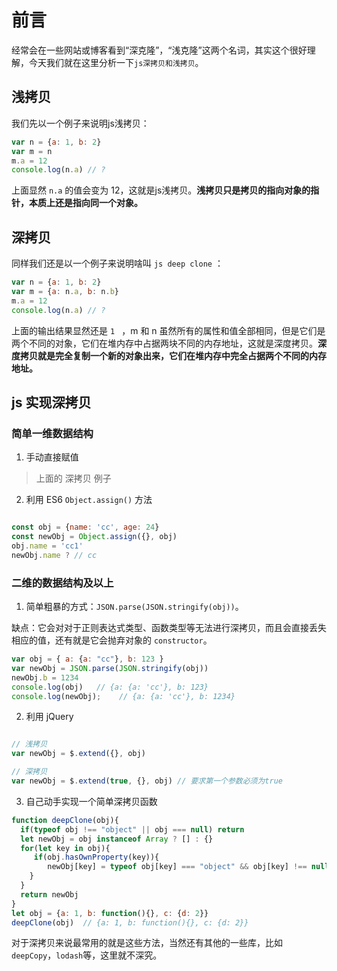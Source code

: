 # 前言

经常会在一些网站或博客看到“深克隆”，“浅克隆”这两个名词，其实这个很好理解，今天我们就在这里分析一下`js深拷贝和浅拷贝`。

## 浅拷贝

我们先以一个例子来说明js浅拷贝：

```javascript
var n = {a: 1, b: 2}
var m = n
m.a = 12
console.log(n.a) // ?
```
上面显然 `n.a` 的值会变为 12，这就是js浅拷贝。**浅拷贝只是拷贝的指向对象的指针，本质上还是指向同一个对象。**

## 深拷贝

同样我们还是以一个例子来说明啥叫 `js deep clone` ：

```javascript
var n = {a: 1, b: 2}
var m = {a: n.a, b: n.b}
m.a = 12
console.log(n.a) // ?
```
上面的输出结果显然还是 `1 ` ，m 和 n 虽然所有的属性和值全部相同，但是它们是两个不同的对象，它们在堆内存中占据两块不同的内存地址，这就是深度拷贝。**深度拷贝就是完全复制一个新的对象出来，它们在堆内存中完全占据两个不同的内存地址。**

## js 实现深拷贝

### 简单一维数据结构

1. 手动直接赋值

> 上面的 深拷贝 例子

2. 利用 ES6 `Object.assign()` 方法

```js

const obj = {name: 'cc', age: 24}
const newObj = Object.assign({}, obj)
obj.name = 'cc1'
newObj.name ? // cc
```

### 二维的数据结构及以上

1. 简单粗暴的方式：`JSON.parse(JSON.stringify(obj))`。

缺点：它会对对于正则表达式类型、函数类型等无法进行深拷贝，而且会直接丢失相应的值，还有就是它会抛弃对象的 `constructor`。

```js
var obj = { a: {a: "cc"}, b: 123 }
var newObj = JSON.parse(JSON.stringify(obj))
newObj.b = 1234
console.log(obj)   // {a: {a: 'cc'}, b: 123}
console.log(newObj);    // {a: {a: 'cc'}, b: 1234}
```

2. 利用 jQuery

```js

// 浅拷贝
var newObj = $.extend({}, obj)

// 深拷贝
var newObj = $.extend(true, {}, obj) // 要求第一个参数必须为true
```

3. 自己动手实现一个简单深拷贝函数

```js
function deepClone(obj){
  if(typeof obj !== "object" || obj === null) return    
  let newObj = obj instanceof Array ? [] : {}
  for(let key in obj){
     if(obj.hasOwnProperty(key)){
        newObj[key] = typeof obj[key] === "object" && obj[key] !== null ? deepClone(obj[key]) : obj[key]
    }      
  }  
  return newObj
}
let obj = {a: 1, b: function(){}, c: {d: 2}}
deepClone(obj)  // {a: 1, b: function(){}, c: {d: 2}}
```

对于深拷贝来说最常用的就是这些方法，当然还有其他的一些库，比如 `deepCopy`，`lodash`等，这里就不深究。